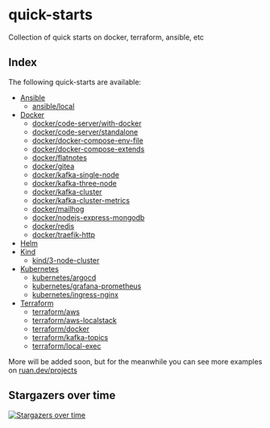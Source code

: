 # quick-starts
Collection of quick starts on docker, terraform, ansible, etc

## Index

The following quick-starts are available:

- [Ansible](https://github.com/ruanbekker/quick-starts/tree/main/ansible)
  - [ansible/local](https://github.com/ruanbekker/quick-starts/tree/main/ansible)
- [Docker](https://github.com/ruanbekker/quick-starts/tree/main/docker)
  - [docker/code-server/with-docker](https://github.com/ruanbekker/quick-starts/tree/main/docker/code-server/with-docker)
  - [docker/code-server/standalone](https://github.com/ruanbekker/quick-starts/tree/main/docker/code-server/standalone)
  - [docker/docker-compose-env-file](https://github.com/ruanbekker/quick-starts/tree/main/docker/docker-compose-env-file)
  - [docker/docker-compose-extends](https://github.com/ruanbekker/quick-starts/tree/main/docker/docker-compose-extends)
  - [docker/flatnotes](https://github.com/ruanbekker/quick-starts/tree/main/docker/flatnotes)
  - [docker/gitea](./docker/gitea/)
  - [docker/kafka-single-node](https://github.com/ruanbekker/quick-starts/tree/main/docker/kafka-single-node)
  - [docker/kafka-three-node](https://github.com/ruanbekker/quick-starts/tree/main/docker/kafka-three-node-cluster)
  - [docker/kafka-cluster](https://github.com/ruanbekker/quick-starts/tree/main/docker/kafka)
  - [docker/kafka-cluster-metrics](https://github.com/ruanbekker/quick-starts/tree/main/docker/kafka-cluster-metrics)
  - [docker/mailhog](./docker/mailhog/)
  - [docker/nodejs-express-mongodb](https://github.com/ruanbekker/quick-starts/tree/main/docker/nodejs-express-mongodb)
  - [docker/redis](https://github.com/ruanbekker/quick-starts/tree/main/docker/redis)
  - [docker/traefik-http](https://github.com/ruanbekker/quick-starts/tree/main/docker/traefik-http)
- [Helm](https://github.com/ruanbekker/quick-starts/tree/main/helm)
- [Kind](https://github.com/ruanbekker/quick-starts/tree/main/kind)
  - [kind/3-node-cluster](https://github.com/ruanbekker/quick-starts/tree/main/kind/3-node-cluster)
- [Kubernetes](https://github.com/ruanbekker/quick-starts/tree/main/kubernetes)
  - [kubernetes/argocd](https://github.com/ruanbekker/quick-starts/tree/main/kubernetes/argocd)
  - [kubernetes/grafana-prometheus](https://github.com/ruanbekker/quick-starts/tree/main/kubernetes/grafana-prometheus)
  - [kubernetes/ingress-nginx](https://github.com/ruanbekker/quick-starts/tree/main/kubernetes/ingress-nginx)
- [Terraform](https://github.com/ruanbekker/quick-starts/tree/main/terraform)
  - [terraform/aws](https://github.com/ruanbekker/quick-starts/tree/main/terraform/aws)
  - [terraform/aws-localstack](https://github.com/ruanbekker/quick-starts/tree/main/terraform/aws-localstack)
  - [terraform/docker](https://github.com/ruanbekker/quick-starts/tree/main/terraform/docker)
  - [terraform/kafka-topics](https://github.com/ruanbekker/quick-starts/tree/main/terraform/kafka-topics)
  - [terraform/local-exec](https://github.com/ruanbekker/quick-starts/tree/main/terraform/local-exec)
  

More will be added soon, but for the meanwhile you can see more examples on [ruan.dev/projects](https://ruan.dev/projects/)

## Stargazers over time

[![Stargazers over time](https://starchart.cc/ruanbekker/quick-starts.svg)](https://starchart.cc/ruanbekker/quick-starts)
